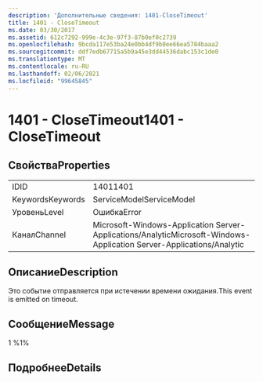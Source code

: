 ```yaml
---
description: 'Дополнительные сведения: 1401-CloseTimeout'
title: 1401 - CloseTimeout
ms.date: 03/30/2017
ms.assetid: 612c7292-999e-4c3e-97f3-87b0ef0c2739
ms.openlocfilehash: 9bcda117e53ba24e0bb4df9b0ee66ea5784baaa2
ms.sourcegitcommit: ddf7edb67715a5b9a45e3dd44536dabc153c1de0
ms.translationtype: MT
ms.contentlocale: ru-RU
ms.lasthandoff: 02/06/2021
ms.locfileid: "99645845"
---
```

# <a name="1401---closetimeout"></a><span data-ttu-id="e4c08-103">1401 - CloseTimeout</span><span class="sxs-lookup"><span data-stu-id="e4c08-103">1401 - CloseTimeout</span></span>

## <a name="properties"></a><span data-ttu-id="e4c08-104">Свойства</span><span class="sxs-lookup"><span data-stu-id="e4c08-104">Properties</span></span>  
  
|||  
|-|-|  
|<span data-ttu-id="e4c08-105">ID</span><span class="sxs-lookup"><span data-stu-id="e4c08-105">ID</span></span>|<span data-ttu-id="e4c08-106">1401</span><span class="sxs-lookup"><span data-stu-id="e4c08-106">1401</span></span>|  
|<span data-ttu-id="e4c08-107">Keywords</span><span class="sxs-lookup"><span data-stu-id="e4c08-107">Keywords</span></span>|<span data-ttu-id="e4c08-108">ServiceModel</span><span class="sxs-lookup"><span data-stu-id="e4c08-108">ServiceModel</span></span>|  
|<span data-ttu-id="e4c08-109">Уровень</span><span class="sxs-lookup"><span data-stu-id="e4c08-109">Level</span></span>|<span data-ttu-id="e4c08-110">Ошибка</span><span class="sxs-lookup"><span data-stu-id="e4c08-110">Error</span></span>|  
|<span data-ttu-id="e4c08-111">Канал</span><span class="sxs-lookup"><span data-stu-id="e4c08-111">Channel</span></span>|<span data-ttu-id="e4c08-112">Microsoft-Windows-Application Server-Applications/Analytic</span><span class="sxs-lookup"><span data-stu-id="e4c08-112">Microsoft-Windows-Application Server-Applications/Analytic</span></span>|  
  
## <a name="description"></a><span data-ttu-id="e4c08-113">Описание</span><span class="sxs-lookup"><span data-stu-id="e4c08-113">Description</span></span>  

 <span data-ttu-id="e4c08-114">Это событие отправляется при истечении времени ожидания.</span><span class="sxs-lookup"><span data-stu-id="e4c08-114">This event is emitted on timeout.</span></span>  
  
## <a name="message"></a><span data-ttu-id="e4c08-115">Сообщение</span><span class="sxs-lookup"><span data-stu-id="e4c08-115">Message</span></span>  

 <span data-ttu-id="e4c08-116">1 %</span><span class="sxs-lookup"><span data-stu-id="e4c08-116">1%</span></span>  
  
## <a name="details"></a><span data-ttu-id="e4c08-117">Подробнее</span><span class="sxs-lookup"><span data-stu-id="e4c08-117">Details</span></span>
